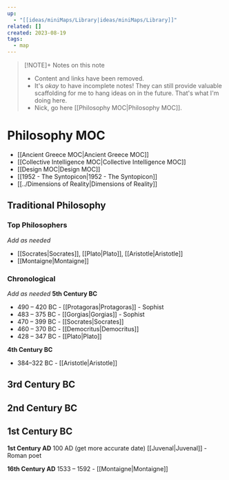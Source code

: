 ```yaml
---
up:
  - "[[ideas/miniMaps/Library|ideas/miniMaps/Library]]"
related: []
created: 2023-08-19
tags:
  - map
---
```


> [!NOTE]+ Notes on this note
> - Content and links have been removed.
> - It's *okay* to have incomplete notes! They can still provide valuable scaffolding for me to hang ideas on in the future. That's what I'm doing here.
> - Nick, go here [[Philosophy MOC|Philosophy MOC]].

# Philosophy MOC
- [[Ancient Greece MOC|Ancient Greece MOC]]
- [[Collective Intelligence MOC|Collective Intelligence MOC]]
- [[Design MOC|Design MOC]]
- [[1952 - The Syntopicon|1952 - The Syntopicon]]
- [[../Dimensions of Reality|Dimensions of Reality]]


## Traditional Philosophy
### Top Philosophers
*Add as needed*
- [[Socrates|Socrates]], [[Plato|Plato]], [[Aristotle|Aristotle]]
- [[Montaigne|Montaigne]]

### Chronological 

*Add as needed*
**5th Century BC**
- 490 – 420 BC - [[Protagoras|Protagoras]] - Sophist
- 483 – 375 BC - [[Gorgias|Gorgias]] - Sophist
- 470 – 399 BC - [[Socrates|Socrates]]
- 460 – 370 BC - [[Democritus|Democritus]]
- 428 – 347 BC - [[Plato|Plato]]

**4th Century BC**
- 384–322 BC - [[Aristotle|Aristotle]]

**3rd Century BC**
- 

**2nd Century BC**
- 

**1st Century BC**
- 

**1st Century AD**
100 AD (get more accurate date) [[Juvenal|Juvenal]] - Roman poet

**16th Century AD**
1533 – 1592 - [[Montaigne|Montaigne]]